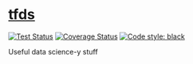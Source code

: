 # [tfds](https://github.com/tdfalc/tfds)

[![Test Status](https://github.com/tdfalc/tfds/actions/workflows/coveralls.yml/badge.svg)](https://github.com/tdfalc/tfds/actions/workflows/coveralls.yml)
[![Coverage Status](https://coveralls.io/repos/github/tdfalc/tfds/badge.svg?branch=main&service=github)](https://coveralls.io/github/tdfalc/tfds?branch=main)
[![Code style: black](https://img.shields.io/badge/code%20style-black-000000.svg)](https://github.com/psf/black)

Useful data science-y stuff